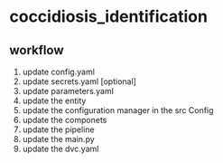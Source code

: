 # coccidiosis_identification

## workflow 
1. update config.yaml
2. update secrets.yaml [optional]
3. update parameters.yaml
4. update the entity 
5. update the configuration manager in the src Config
6. update the componets 
7. update the pipeline 
8. update the main.py
9. update the dvc.yaml 